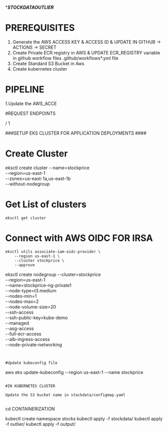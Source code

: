 ****STOCKDATAOUTLIER***

# PREREQUISITES

1. Generate the AWS ACCESS KEY & ACCESS ID & UPDATE IN GITHUB -> ACTIONS -> SECRET
2. Create Private ECR registry in AWS & UPDATE ECR_REGISTRY variable in github workflow files .github/workflows*.yml file
3. Create Standard S3 Bucket in Aws
4. Create kubernetes cluster 

# PIPELINE

1.Update the AWS_ACCE

#REQUEST ENDPOINTS


/
1



###SETUP EKS CLUSTER FOR APPLICATION DEPLOYMENTS ####

# Create Cluster
eksctl create cluster --name=stockprice \
                      --region=us-east-1 \
                      --zones=us-east-1a,us-east-1b \
                      --without-nodegroup 

# Get List of clusters
```
eksctl get cluster     
```
# Connect with AWS OIDC FOR IRSA

```
eksctl utils associate-iam-oidc-provider \
    --region us-east-1 \
    --cluster stockprice \
    --approve
```
eksctl create nodegroup --cluster=stockprice \
                        --region=us-east-1 \
                        --name=stockprice-ng-private1 \
                        --node-type=t3.medium \
                        --nodes-min=1 \
                        --nodes-max=2 \
                        --node-volume-size=20 \
                        --ssh-access \
                        --ssh-public-key=kube-demo \
                        --managed \
                        --asg-access \
                        --full-ecr-access \
                        --alb-ingress-access \
                        --node-private-networking                       
```


#Update kubeconfig file 

```
aws eks update-kubeconfig --region us-east-1 --name stockprice
```

#IN KUBERNETES CLUSTER

Update the S3 bucket name in stockdata/configmap.yaml


```
cd CONTAINERIZATION


kubectl create namespace stocks
kubectl apply -f stockdata/
kubectl apply -f outlier/
kubectl apply -f output/


```


